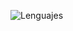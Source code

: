 ![Lenguajes](https://github-readme-stats-ten-beta-36.vercel.app/api/top-langs/?username=adrianortegadev&layout=compact&count_private=true&force_refresh=1&random=12345)
